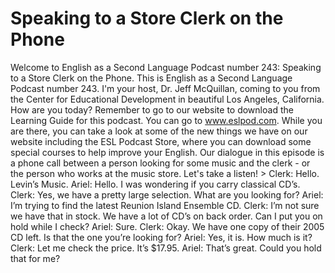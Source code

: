 # Speaking to a Store Clerk on the Phone

Welcome to English as a Second Language Podcast number 243: Speaking to a Store Clerk on the Phone.  This is English as a Second Language Podcast number 243.  I'm your host, Dr. Jeff McQuillan, coming to you from the Center for Educational Development in beautiful Los Angeles, California.  How are you today?  Remember to go to our website to download the Learning Guide for this podcast.  You can go to www.eslpod.com.  While you are there, you can take a look at some of the new things we have on our website including the ESL Podcast Store, where you can download some special courses to help improve your English.  Our dialogue in this episode is a phone call between a person looking for some music and the clerk - or the person who works at the music store.  Let's take a listen!  > Clerk:  Hello.  Levin’s Music.  Ariel:  Hello.  I was wondering if you carry classical CD’s.  Clerk:  Yes, we have a pretty large selection.  What are you looking for?  Ariel:  I’m trying to find the latest Reunion Island Ensemble CD.  Clerk:  I’m not sure we have that in stock.  We have a lot of CD’s on back order.  Can I put you on hold while I check?  Ariel:  Sure.  Clerk:  Okay.  We have one copy of their 2005 CD left.  Is that the one you’re looking for?  Ariel:  Yes, it is.  How much is it?     Clerk:  Let me check the price.  It’s $17.95.    Ariel:  That’s great.  Could you hold that for me? 